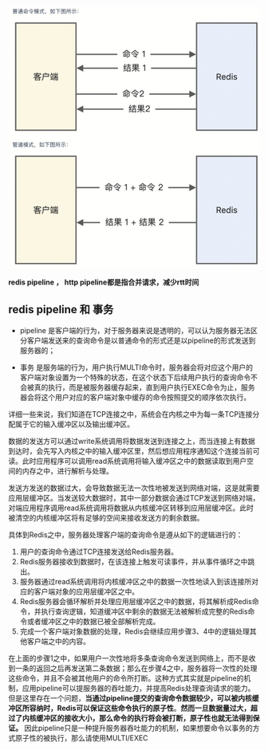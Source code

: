 ![redis pipeline](pipeline.png)

**redis pipeline ， http pipeline都是指合并请求，减少rtt时间**

## redis pipeline 和 事务
- pipeline 是客户端的行为，对于服务器来说是透明的，可以认为服务器无法区分客户端发送来的查询命令是以普通命令的形式还是以pipeline的形式发送到服务器的；

- 事务 是服务端的行为，用户执行MULTI命令时，服务器会将对应这个用户的客户端对象设置为一个特殊的状态，在这个状态下后续用户执行的查询命令不会被真的执行，而是被服务器缓存起来，直到用户执行EXEC命令为止，服务器会将这个用户对应的客户端对象中缓存的命令按照提交的顺序依次执行。

详细一些来说，我们知道在TCP连接之中，系统会在内核之中为每一条TCP连接分配属于它的输入缓冲区以及输出缓冲区。

数据的发送方可以通过write系统调用将数据发送到连接之上，而当连接上有数据到达时，会先写入内核之中的输入缓冲区里，然后想应用程序通知这个连接当前可读。此时应用程序可以调用read系统调用将输入缓冲区之中的数据读取到用户空间的内存之中，进行解析与处理。

发送方发送的数据过大，会导致数据无法一次性地被发送到网络对端，这是就需要应用层缓冲区。当发送较大数据时，其中一部分数据会通过TCP发送到网络对端，对端应用程序调用read系统调用将数据从内核缓冲区转移到应用层缓冲区。此时被清空的内核缓冲区将有足够的空间来接收发送方的剩余数据。

具体到Redis之中，服务器处理客户端的查询命令是遵从如下的逻辑进行的：
>
1. 用户的查询命令通过TCP连接发送给Redis服务器。
2. Redis服务器接收到数据时，在该连接上触发可读事件，并从事件循环之中跳出。
3. 服务器通过read系统调用将内核缓冲区之中的数据一次性地读入到该连接所对应的客户端对象的应用层缓冲区之中。
4. Redis服务器会循环解析并处理应用层缓冲区之中的数据，将其解析成Redis命令，并执行查询逻辑，知道缓冲区中剩余的数据无法被解析成完整的Redis命令或者缓冲区之中的数据已被全部解析完成。
5. 完成一个客户端对象数据的处理，Redis会继续应用步骤3、4中的逻辑处理其他客户端之中的内容。

在上面的步骤1之中，如果用户一次性地将多条查询命令发送到网络上，而不是收到一条的返回之后再发送第二条数据；那么在步骤4之中，服务器将一次性的处理这些命令，并且不会被其他用户的命令所打断。这种方式其实就是pipeline的机制，应用pipeline可以提服务器的吞吐能力，并提高Redis处理查询请求的能力。
但是这里存在一个问题，**当通过pipeline提交的查询命令数据较少，可以被内核缓冲区所容纳时，Redis可以保证这些命令执行的原子性**。**然而一旦数据量过大，超过了内核缓冲区的接收大小，那么命令的执行将会被打断，原子性也就无法得到保证。**
因此pipeline只是一种提升服务器吞吐能力的机制，如果想要命令以事务的方式原子性的被执行，那么请使用MULTI/EXEC